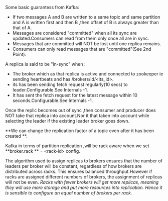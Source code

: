 Some basic guarantess from Kafka:

* If two messages A and B are written to a same topic and same partition and A is written first and then B ,then offset of B is always greater than that of A.
* Messages are considered "committed" when all its sync are updated.Consumers can read from them only once all are in sync.
* Messages that are committed will NOT be lost until one replica remains.
* Consumers can only read messages that are "committed"\(See 2nd Point\).



A replica is said to be "in-sync"  when :

* The broker which as that replica is active and connected to zookeeper ie sending heartbeats and has /brokers/id/&lt;its\_id&gt;.
* its has been sending fetch request regularly\(10 secs\) to leader.Configurable.See Internals -1.
* It has sent the fetch request for the latest message within 10 seconds.Configurable.See Internals -1.

Once the replic becomes out of sync ,then consumer and producer does NOT take that replica into account.Nor it that taken into account while selecting the leader if the existing leader broker goes down.

**We can change the replication factor of a topic even after it has been created **.

Kafka in terms of partition replication ,will be rack aware when we set **broker.rack ** = &lt;rack-id&gt; config.

The algorithm used to assign replicas to brokers ensures that the number of leaders per broker will be constant, regardless of how brokers are distributed across racks. This ensures balanced throughput.However if racks are assigned different numbers of brokers, the assignment of replicas will not be even. _Racks with fewer brokers will get more replicas, meaning they will use more storage and put more resources into replication. Hence it is sensible to configure an equal number of brokers per rack._







